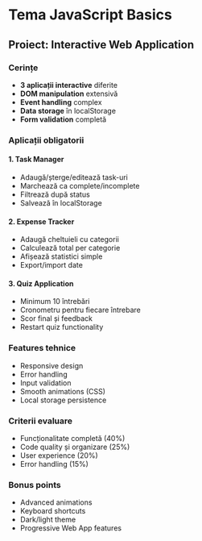 # Tema JavaScript Basics

## Proiect: Interactive Web Application

### Cerințe
- **3 aplicații interactive** diferite
- **DOM manipulation** extensivă
- **Event handling** complex
- **Data storage** în localStorage
- **Form validation** completă

### Aplicații obligatorii

#### 1. Task Manager
- Adaugă/șterge/editează task-uri
- Marchează ca complete/incomplete
- Filtrează după status
- Salvează în localStorage

#### 2. Expense Tracker
- Adaugă cheltuieli cu categorii
- Calculează total per categorie
- Afișează statistici simple
- Export/import date

#### 3. Quiz Application
- Minimum 10 întrebări
- Cronometru pentru fiecare întrebare
- Scor final și feedback
- Restart quiz functionality

### Features tehnice
- Responsive design
- Error handling
- Input validation
- Smooth animations (CSS)
- Local storage persistence

### Criterii evaluare
- Funcționalitate completă (40%)
- Code quality și organizare (25%)
- User experience (20%)
- Error handling (15%)

### Bonus points
- Advanced animations
- Keyboard shortcuts
- Dark/light theme
- Progressive Web App features
